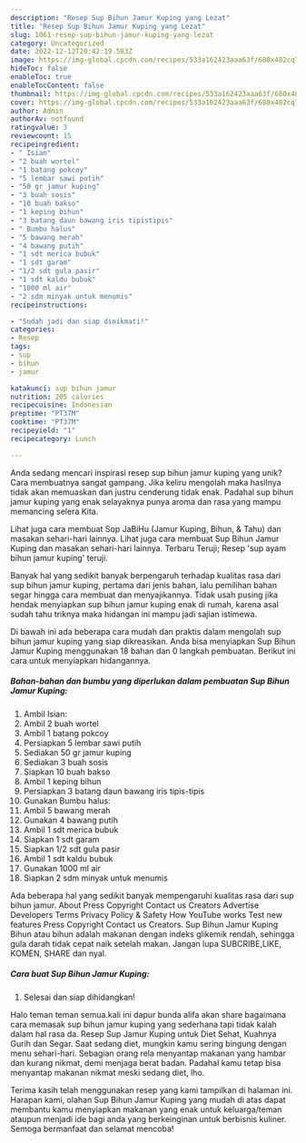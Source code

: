 ```yaml
---
description: "Resep Sup Bihun Jamur Kuping yang Lezat"
title: "Resep Sup Bihun Jamur Kuping yang Lezat"
slug: 1061-resep-sup-bihun-jamur-kuping-yang-lezat
category: Uncategorized
date: 2022-12-12T20:42:19.583Z
image: https://img-global.cpcdn.com/recipes/533a162423aaa63f/680x482cq70/sup-bihun-jamur-kuping-foto-resep-utama.jpg
hideToc: false
enableToc: true
enableTocContent: false
thumbnail: https://img-global.cpcdn.com/recipes/533a162423aaa63f/680x482cq70/sup-bihun-jamur-kuping-foto-resep-utama.jpg
cover: https://img-global.cpcdn.com/recipes/533a162423aaa63f/680x482cq70/sup-bihun-jamur-kuping-foto-resep-utama.jpg
author: Admin
authorAv: notfound
ratingvalue: 3
reviewcount: 15
recipeingredient:
- " Isian"
- "2 buah wortel"
- "1 batang pokcoy"
- "5 lembar sawi putih"
- "50 gr jamur kuping"
- "3 buah sosis"
- "10 buah bakso"
- "1 keping bihun"
- "3 batang daun bawang iris tipistipis"
- " Bumbu halus"
- "5 bawang merah"
- "4 bawang putih"
- "1 sdt merica bubuk"
- "1 sdt garam"
- "1/2 sdt gula pasir"
- "1 sdt kaldu bubuk"
- "1000 ml air"
- "2 sdm minyak untuk menumis"
recipeinstructions:

- "Sudah jadi dan siap dinikmati!"
categories:
- Resep
tags:
- sup
- bihun
- jamur

katakunci: sup bihun jamur 
nutrition: 205 calories
recipecuisine: Indonesian
preptime: "PT37M"
cooktime: "PT37M"
recipeyield: "1"
recipecategory: Lunch

---
```





Anda sedang mencari inspirasi resep sup bihun jamur kuping yang unik? Cara membuatnya sangat gampang. Jika keliru mengolah maka hasilnya tidak akan memuaskan dan justru cenderung tidak enak. Padahal sup bihun jamur kuping yang enak selayaknya punya aroma dan rasa yang mampu memancing selera Kita.





Lihat juga cara membuat Sop JaBiHu (Jamur Kuping, Bihun, &amp; Tahu) dan masakan sehari-hari lainnya. Lihat juga cara membuat Sup Bihun Jamur Kuping dan masakan sehari-hari lainnya. Terbaru Teruji; Resep &#39;sup ayam bihun jamur kuping&#39; teruji.

Banyak hal yang sedikit banyak berpengaruh terhadap kualitas rasa dari sup bihun jamur kuping, pertama dari jenis bahan, lalu pemilihan bahan segar hingga cara membuat dan menyajikannya. Tidak usah pusing jika hendak menyiapkan sup bihun jamur kuping enak di rumah, karena asal sudah tahu triknya maka hidangan ini mampu jadi sajian istimewa.






Di bawah ini ada beberapa cara mudah dan praktis dalam mengolah sup bihun jamur kuping yang siap dikreasikan. Anda bisa menyiapkan Sup Bihun Jamur Kuping menggunakan 18 bahan dan 0 langkah pembuatan. Berikut ini cara untuk menyiapkan hidangannya.

<!--inarticleads1-->

##### Bahan-bahan dan bumbu yang diperlukan dalam pembuatan Sup Bihun Jamur Kuping:

1. Ambil  Isian:
1. Ambil 2 buah wortel
1. Ambil 1 batang pokcoy
1. Persiapkan 5 lembar sawi putih
1. Sediakan 50 gr jamur kuping
1. Sediakan 3 buah sosis
1. Siapkan 10 buah bakso
1. Ambil 1 keping bihun
1. Persiapkan 3 batang daun bawang iris tipis-tipis
1. Gunakan  Bumbu halus:
1. Ambil 5 bawang merah
1. Gunakan 4 bawang putih
1. Ambil 1 sdt merica bubuk
1. Siapkan 1 sdt garam
1. Siapkan 1/2 sdt gula pasir
1. Ambil 1 sdt kaldu bubuk
1. Gunakan 1000 ml air
1. Siapkan 2 sdm minyak untuk menumis


Ada beberapa hal yang sedikit banyak mempengaruhi kualitas rasa dari sup bihun jamur. About Press Copyright Contact us Creators Advertise Developers Terms Privacy Policy &amp; Safety How YouTube works Test new features Press Copyright Contact us Creators. Sup Bihun Jamur Kuping Bihun atau bihun adalah makanan dengan indeks glikemik rendah, sehingga gula darah tidak cepat naik setelah makan. Jangan lupa SUBCRIBE,LIKE, KOMEN, SHARE dan nyal. 

<!--inarticleads2-->

##### Cara buat Sup Bihun Jamur Kuping:


1. Selesai dan siap dihidangkan!

Halo teman teman semua.kali ini dapur bunda alifa akan share bagaimana cara memasak sup bihun jamur kuping yang sederhana tapi tidak kalah dalam hal rasa da. Resep Sup Jamur Kuping untuk Diet Sehat, Kuahnya Gurih dan Segar. Saat sedang diet, mungkin kamu sering bingung dengan menu sehari-hari. Sebagian orang rela menyantap makanan yang hambar dan kurang nikmat, demi menjaga berat badan. Padahal kamu tetap bisa menyantap makanan nikmat meski sedang diet, lho. 

Terima kasih telah menggunakan resep yang kami tampilkan di halaman ini. Harapan kami, olahan Sup Bihun Jamur Kuping yang mudah di atas dapat membantu kamu menyiapkan makanan yang enak untuk keluarga/teman ataupun menjadi ide bagi anda yang berkeinginan untuk berbisnis kuliner. Semoga bermanfaat dan selamat mencoba!
